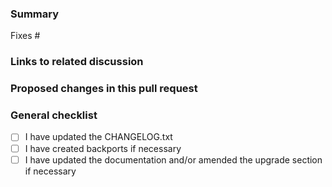 <!--
    If this is a security-related patch stop immediately!
    See http://docs.django-cms.org/en/latest/contributing/development-policies.html
-->


### Summary

Fixes #


### Links to related discussion


### Proposed changes in this pull request


### General checklist

* [ ] I have updated the CHANGELOG.txt
* [ ] I have created backports if necessary
* [ ] I have updated the documentation and/or amended the upgrade section
      if necessary
